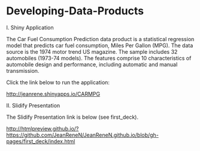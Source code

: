 Developing-Data-Products
========================

I. Shiny Application

The Car Fuel Consumption Prediction data product is a statistical regression model that predicts car fuel consumption, Miles Per Gallon (MPG). The data source is the 1974 motor trend US magazine. The sample includes 32 automobiles (1973-74 models). The features comprise 10 characteristics of automobile design and performance, including automatic and manual transmission.

Click the link below to run the application: 

http://jeanrene.shinyapps.io/CARMPG

II. Slidify Presentation

The Slidify Presentation link is below (see first_deck).


http://htmlpreview.github.io/?https://github.com/JeanReneN/JeanReneN.github.io/blob/gh-pages/first_deck/index.html

